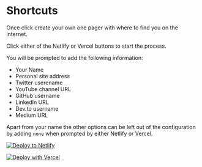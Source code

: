 # Shortcuts

Once click create your own one pager with where to find you on the
internet.

Click either of the Netlify or Vercel buttons to start the process.

You will be prompted to add the following information:

- Your Name
- Personal site address
- Twitter userename
- YouTube channel URL
- GitHub username
- LinkedIn URL
- Dev.to username
- Medium URL

Apart from your name the other options can be left out of the
configuration by adding `none` when prompted by either Netlify or
Vercel.

[![Deploy to Netlify](https://www.netlify.com/img/deploy/button.svg)](https://app.netlify.com/start/deploy?repository=https://github.com/notrab/shortcuts)

[![Deploy with Vercel](https://vercel.com/button)](https://vercel.com/new/clone?repository-url=https%3A%2F%2Fgithub.com%2Fnotrab%2Fshortcuts&env=SHORTCUTS_NAME,SHORTCUTS_SITE,SHORTCUTS_TWITTER,SHORTCUTS_YOUTUBE,SHORTCUTS_GITHUB,SHORTCUTS_LINKEDIN,SHORTCUTS_DEVTO,SHORTCUTS_MEDIUM)
